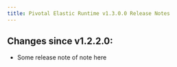 ```yaml
---
title: Pivotal Elastic Runtime v1.3.0.0 Release Notes
---
```


## Changes since v1.2.2.0: 
* Some release note of note here